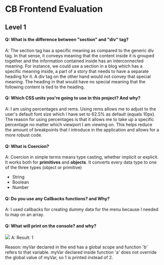 # CB Frontend Evaluation
## Level 1

#### Q: What is the difference between "section" and "div" tag?
A: The section tag has a specific meaning as compared to the generic div tag. In that sense, it conveys meaning that the content inside it is grouped together and the information contained inside has an interconnected meaning. For instance, we could use a section in a blog which has a specific meaning inside, a part of a story that needs to have a separate heading for it. A div tag on the other hand would not convey that special meaning. The heading in that would have no special meaning that the following content is tied to the heading.

#### Q: Which CSS units you're going to use in this project? And why?
A: I am using percentages and rems. Using rems allows me to adjust to the user's default font size which I have set to 62.5% as default (equals 10px). The reason for using percentages is that it allows me to take up a specific percentage no matter which viewport I am viewing on. This helps reduce the amount of breakpoints that I introduce in the application and allows for a more robust code.

#### Q: What is Coercion?
A: Coercion in simple terms means type casting, whether implicit or explicit. It works both for **primitives** and **objects**. It converts every data type to one of the three types (object or primitive)
- String
- Boolean
- Number

#### Q: Do you use any Callbacks functions? and Why?
A: I used callbacks for creating dummy data for the menu because I needed to map on an array.

#### Q: What will print on the console? and why?
<img src="https://file.io/m0274K6UdnbA">
A: Result: 1

Reason: myVar declared in the end has a global scope and function 'b' refers to that variable. myVar declared inside function 'a' does not override the global value of myVar, so 1 is printed instead of 2.
